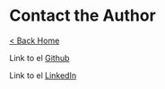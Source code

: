 # Contact the Author

[< Back Home](/)

Link to el [Github](https://github.com/NotNotState)

Link to el [LinkedIn](https://www.linkedin.com/in/hegarty-thomas/)